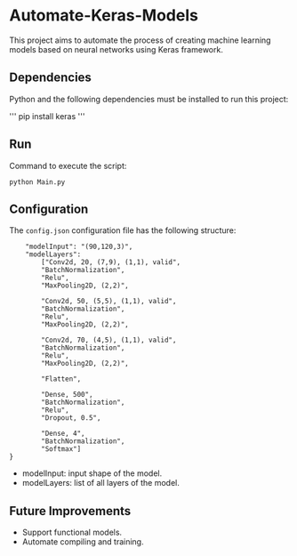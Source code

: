 # Automate-Keras-Models

This project aims to automate the process of creating machine learning models based on neural networks using Keras framework.

## Dependencies

Python and the following dependencies must be installed to run this project:

'''
pip install keras
'''

## Run

Command to execute the script:

```
python Main.py
```

## Configuration

The `config.json` configuration file has the following structure:

```
    "modelInput": "(90,120,3)",
    "modelLayers": 
        ["Conv2d, 20, (7,9), (1,1), valid",
        "BatchNormalization",
        "Relu",
        "MaxPooling2D, (2,2)",
        
        "Conv2d, 50, (5,5), (1,1), valid",
        "BatchNormalization",
        "Relu",
        "MaxPooling2D, (2,2)",
        
        "Conv2d, 70, (4,5), (1,1), valid",
        "BatchNormalization",
        "Relu",
        "MaxPooling2D, (2,2)",
        
        "Flatten",
        
        "Dense, 500",
        "BatchNormalization",
        "Relu",
        "Dropout, 0.5",
        
        "Dense, 4",
        "BatchNormalization",
        "Softmax"]
}
```

- modelInput: input shape of the model.
- modelLayers: list of all layers of the model.

## Future Improvements

- Support functional models.
- Automate compiling and training.
